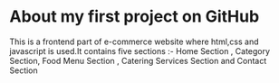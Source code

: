 # About my first project on GitHub
This is a frontend part of e-commerce website where html,css and javascript is used.It contains five sections :-
Home Section ,
Category Section,
Food Menu Section ,
Catering Services Section and
Contact Section
